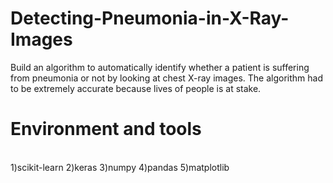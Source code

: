 # Detecting-Pneumonia-in-X-Ray-Images
Build an algorithm to automatically identify whether a patient is suffering from pneumonia or not by looking at chest X-ray images. The algorithm had to be extremely accurate because lives of people is at stake.
<br>
# Environment and tools
<br>
1)scikit-learn
2)keras
3)numpy
4)pandas
5)matplotlib
